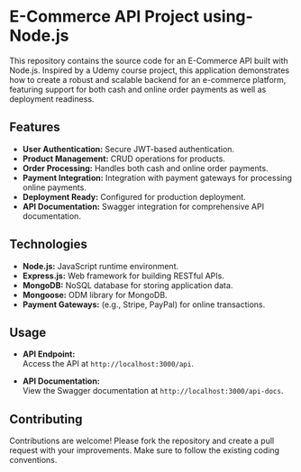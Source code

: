 # E-Commerce API Project using-Node.js

This repository contains the source code for an E-Commerce API built with Node.js. Inspired by a Udemy course project, this application demonstrates how to create a robust and scalable backend for an e-commerce platform, featuring support for both cash and online order payments as well as deployment readiness.

## Features

- **User Authentication:** Secure JWT-based authentication.
- **Product Management:** CRUD operations for products.
- **Order Processing:** Handles both cash and online order payments.
- **Payment Integration:** Integration with payment gateways for processing online payments.
- **Deployment Ready:** Configured for production deployment.
- **API Documentation:** Swagger integration for comprehensive API documentation.

## Technologies

- **Node.js:** JavaScript runtime environment.
- **Express.js:** Web framework for building RESTful APIs.
- **MongoDB:** NoSQL database for storing application data.
- **Mongoose:** ODM library for MongoDB.
- **Payment Gateways:** (e.g., Stripe, PayPal) for online transactions.

## Usage

- **API Endpoint:**  
  Access the API at `http://localhost:3000/api`.

- **API Documentation:**  
  View the Swagger documentation at `http://localhost:3000/api-docs`.

## Contributing

Contributions are welcome! Please fork the repository and create a pull request with your improvements. Make sure to follow the existing coding conventions.
